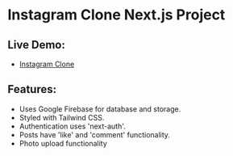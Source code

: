 # Instagram Clone Next.js Project

## Live Demo:

- [Instagram Clone](https://instagram-clone-ajfm88.vercel.app/)

## Features:

- Uses Google Firebase for database and storage.
- Styled with Tailwind CSS.
- Authentication uses 'next-auth'.
- Posts have 'like' and 'comment' functionality.
- Photo upload functionality
